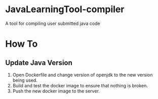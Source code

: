 # JavaLearningTool-compiler
A tool for compiling user submitted java code

# How To
## Update Java Version
1. Open Dockerfile and change version of openjdk to the new version being used.
2. Build and test the docker image to ensure that nothing is broken.
3. Push the new docker image to the server.
